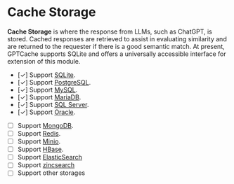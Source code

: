 # Cache Storage

**Cache Storage** is where the response from LLMs, such as ChatGPT, is stored. Cached responses are retrieved to assist in evaluating similarity and are returned to the requester if there is a good semantic match. At present, GPTCache supports SQLite and offers a universally accessible interface for extension of this module.
  - [✓] Support [SQLite](https://sqlite.org/docs.html).
  - [✓] Support [PostgreSQL](https://www.postgresql.org/).
  - [✓] Support [MySQL](https://www.mysql.com/).
  - [✓] Support [MariaDB](https://mariadb.org/).
  - [✓] Support [SQL Server](https://www.microsoft.com/en-us/sql-server/).
  - [✓] Support [Oracle](https://www.oracle.com/).
  - [ ] Support [MongoDB](https://www.mongodb.com/).
  - [ ] Support [Redis](https://redis.io/).
  - [ ] Support [Minio](https://min.io/).
  - [ ] Support [HBase](https://hbase.apache.org/).
  - [ ] Support [ElasticSearch](https://www.elastic.co/)
  - [ ] Support [zincsearch](https://zinc.dev/)
  - [ ] Support other storages
